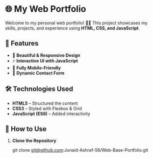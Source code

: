 # 🌐 My Web Portfolio

Welcome to my personal web portfolio! 🎨🚀 This project showcases my skills, projects, and experience using **HTML, CSS, and JavaScript**.

## 📌 Features
- 🎨 **Beautiful & Responsive Design**  
- ⚡ **Interactive UI with JavaScript**  
- 📱 **Fully Mobile-Friendly**  
- 📝 **Dynamic Contact Form**  

## 🛠️ Technologies Used
- **HTML5** – Structured the content  
- **CSS3** – Styled with Flexbox & Grid  
- **JavaScript (ES6)** – Added interactivity  

## 🎯 How to Use
1. **Clone the Repository**  

   git clone git@github.com:Junaid-Ashraf-56/Web-Base-Portfolio.git


